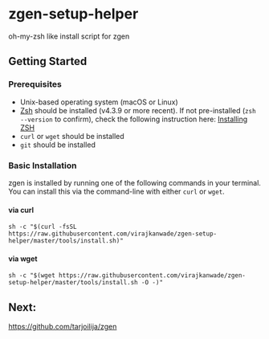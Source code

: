 # zgen-setup-helper
oh-my-zsh like install script for zgen

## Getting Started

### Prerequisites

* Unix-based operating system (macOS or Linux)
* [Zsh](http://www.zsh.org) should be installed (v4.3.9 or more recent). If not pre-installed (`zsh --version` to confirm), check the following instruction here: [Installing ZSH](https://github.com/robbyrussell/oh-my-zsh/wiki/Installing-ZSH)
* `curl` or `wget` should be installed
* `git` should be installed

### Basic Installation

zgen is installed by running one of the following commands in your terminal. You can install this via the command-line with either `curl` or `wget`.

#### via curl

```shell
sh -c "$(curl -fsSL https://raw.githubusercontent.com/virajkanwade/zgen-setup-helper/master/tools/install.sh)"
```

#### via wget

```shell
sh -c "$(wget https://raw.githubusercontent.com/virajkanwade/zgen-setup-helper/master/tools/install.sh -O -)"
```

## Next:
https://github.com/tarjoilija/zgen
